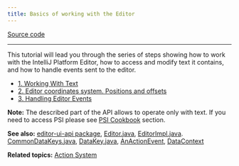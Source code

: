 ```yaml
---
title: Basics of working with the Editor
---
```



[Source code](https://github.com/JetBrains/intellij-sdk-docs/tree/master/code_samples/editor_basics)

----------

This tutorial will lead you through the series of steps showing how to work with the IntelliJ Platform Editor, how to access and modify text it contains,
and how to handle events sent to the editor.

* [1. Working With Text](editor_basics/working_with_text.md)
* [2. Editor coordinates system. Positions and offsets](editor_basics/coordinates_system.md)
* [3. Handling Editor Events](editor_basics/editor_events.md)

**Note:** The described part of the API allows to operate only with text.
If you need to access PSI please see
[PSI Cookbook](/basics/psi_cookbook.md)
section.

**See also:**
[editor-ui-api package](upsource:///platform/editor-ui-api),
[Editor.java](upsource:///platform/editor-ui-api/src/com/intellij/openapi/editor/Editor.java),
[EditorImpl.java](upsource:///platform/platform-impl/src/com/intellij/openapi/editor/impl/EditorImpl.java).
[CommonDataKeys.java](upsource:///platform/editor-ui-api/src/com/intellij/openapi/actionSystem/CommonDataKeys.java),
[DataKey.java](upsource:///platform/editor-ui-api/src/com/intellij/openapi/actionSystem/DataKey.java),
[AnActionEvent](upsource:///platform/editor-ui-api/src/com/intellij/openapi/actionSystem/AnActionEvent.java),
[DataContext](upsource:///platform/editor-ui-api/src/com/intellij/openapi/actionSystem/DataContext.java)

**Related topics:**
[Action System](/tutorials/action_system.md)


